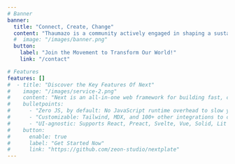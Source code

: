 ```yaml
---
# Banner
banner:
  title: "Connect, Create, Change"
  content: "Thaumazo is a community actively engaged in shaping a sustainable future. Driven by our commitment to the United Nations’ Sustainable Development Goals, we collaborate on innovative projects designed to ensure a healthier, more equitable world for everyone."
  #  image: "/images/banner.png"
  button:
    label: "Join the Movement to Transform Our World!"
    link: "/contact"

# Features
features: []
#  - title: "Discover the Key Features Of Next"
#    image: "/images/service-2.png"
#    content: "Next is an all-in-one web framework for building fast, content-focused websites. It offers a range of exciting features for developers and website creators. Some of the key features are:"
#    bulletpoints:
#      - "Zero JS, by default: No JavaScript runtime overhead to slow you down."
#      - "Customizable: Tailwind, MDX, and 100+ other integrations to choose from."
#      - "UI-agnostic: Supports React, Preact, Svelte, Vue, Solid, Lit and more."
#    button:
#      enable: true
#      label: "Get Started Now"
#      link: "https://github.com/zeon-studio/nextplate"
---
```

